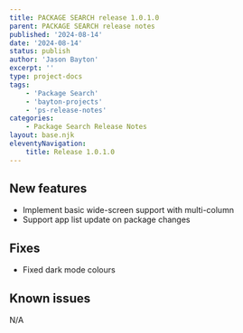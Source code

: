 ```yaml
---
title: PACKAGE SEARCH release 1.0.1.0
parent: PACKAGE SEARCH release notes
published: '2024-08-14'
date: '2024-08-14'
status: publish
author: 'Jason Bayton'
excerpt: ''
type: project-docs
tags: 
    - 'Package Search'
    - 'bayton-projects'
    - 'ps-release-notes'
categories: 
    - Package Search Release Notes
layout: base.njk
eleventyNavigation: 
    title: Release 1.0.1.0
---
```


## New features

- Implement basic wide-screen support with multi-column
- Support app list update on package changes
  
## Fixes

- Fixed dark mode colours

## Known issues

N/A